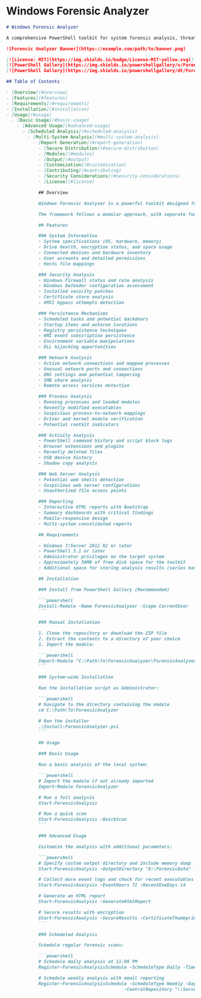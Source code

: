 # Windows Forensic Analyzer

```markdown
# Windows Forensic Analyzer

A comprehensive PowerShell toolkit for system forensic analysis, threat hunting, and security incident response on Windows systems. Automates the collection and analysis of forensic artifacts to identify potential security compromises.

![Forensic Analyzer Banner](https://example.com/path/to/banner.png)

[![License: MIT](https://img.shields.io/badge/License-MIT-yellow.svg)](https://opensource.org/licenses/MIT)
[![PowerShell Gallery](https://img.shields.io/powershellgallery/v/ForensicAnalyzer.svg)](https://www.powershellgallery.com/packages/ForensicAnalyzer)
[![PowerShell Gallery](https://img.shields.io/powershellgallery/dt/ForensicAnalyzer.svg)](https://www.powershellgallery.com/packages/ForensicAnalyzer)

## Table of Contents

- [Overview](#overview)
- [Features](#features)
- [Requirements](#requirements)
- [Installation](#installation)
- [Usage](#usage)
  - [Basic Usage](#basic-usage)
    - [Advanced Usage](#advanced-usage)
      - [Scheduled Analysis](#scheduled-analysis)
        - [Multi-System Analysis](#multi-system-analysis)
          - [Report Generation](#report-generation)
            - [Secure Distribution](#secure-distribution)
            - [Modules](#modules)
            - [Output](#output)
            - [Customization](#customization)
            - [Contributing](#contributing)
            - [Security Considerations](#security-considerations)
            - [License](#license)

            ## Overview

            Windows Forensic Analyzer is a powerful toolkit designed for security professionals, system administrators, and incident responders who need to quickly assess Windows systems for signs of compromise. The toolkit automates the collection and analysis of forensic artifacts, helping to identify suspicious activity and potential security incidents.

            The framework follows a modular approach, with separate functions for different analysis areas, allowing for flexibility in deployment and execution. Results are presented in interactive HTML reports that highlight critical findings and provide detailed information for further investigation.

            ## Features

            ### System Information
            - System specifications (OS, hardware, memory)
            - Drive health, encryption status, and space usage
            - Connected devices and hardware inventory
            - User accounts and detailed permissions
            - Hosts file mappings

            ### Security Analysis
            - Windows Firewall status and rule analysis
            - Windows Defender configuration assessment
            - Installed security patches
            - Certificate store analysis
            - AMSI bypass attempts detection

            ### Persistence Mechanisms
            - Scheduled tasks and potential backdoors
            - Startup items and autorun locations
            - Registry persistence techniques
            - WMI event subscription persistence
            - Environment variable manipulations
            - DLL hijacking opportunities

            ### Network Analysis
            - Active network connections and mapped processes
            - Unusual network ports and connections
            - DNS settings and potential tampering
            - SMB share analysis
            - Remote access services detection

            ### Process Analysis
            - Running processes and loaded modules
            - Recently modified executables
            - Suspicious process-to-network mappings
            - Driver and kernel module verification
            - Potential rootkit indicators

            ### Activity Analysis
            - PowerShell command history and script block logs
            - Browser extensions and plugins
            - Recently deleted files
            - USB device history
            - Shadow copy analysis

            ### Web Server Analysis
            - Potential web shells detection
            - Suspicious web server configurations
            - Unauthorized file access points

            ### Reporting
            - Interactive HTML reports with Bootstrap
            - Summary dashboards with critical findings
            - Mobile-responsive design
            - Multi-system consolidated reports

            ## Requirements

            - Windows 7/Server 2012 R2 or later
            - PowerShell 5.1 or later
            - Administrator privileges on the target system
            - Approximately 50MB of free disk space for the toolkit
            - Additional space for storing analysis results (varies based on system)

            ## Installation

            ### Install from PowerShell Gallery (Recommended)

            ```powershell
            Install-Module -Name ForensicAnalyzer -Scope CurrentUser
            ```

            ### Manual Installation

            1. Clone the repository or download the ZIP file
            2. Extract the contents to a directory of your choice
            3. Import the module:

            ```powershell
            Import-Module "C:\Path\To\ForensicAnalyzer\ForensicAnalyzer.psd1"
            ```

            ### System-wide Installation

            Run the installation script as Administrator:

            ```powershell
            # Navigate to the directory containing the module
            cd C:\Path\To\ForensicAnalyzer

            # Run the installer
            .\Install-ForensicAnalyzer.ps1
            ```

            ## Usage

            ### Basic Usage

            Run a basic analysis of the local system:

            ```powershell
            # Import the module if not already imported
            Import-Module ForensicAnalyzer

            # Run a full analysis
            Start-ForensicAnalysis

            # Run a quick scan
            Start-ForensicAnalysis -QuickScan
            ```

            ### Advanced Usage

            Customize the analysis with additional parameters:

            ```powershell
            # Specify custom output directory and include memory dump
            Start-ForensicAnalysis -OutputDirectory "D:\ForensicData" -IncludeMemoryDump

            # Collect more event logs and check for recent executables
            Start-ForensicAnalysis -EventHours 72 -RecentExeDays 14

            # Generate an HTML report
            Start-ForensicAnalysis -GenerateHtmlReport

            # Secure results with encryption
            Start-ForensicAnalysis -SecureResults -CertificateThumbprint "1a2b3c4d5e6f7g8h9i0j1k2l3m4n5o6p7q8r9s0t"
            ```

            ### Scheduled Analysis

            Schedule regular forensic scans:

            ```powershell
            # Schedule daily analysis at 11:00 PM
            Register-ForensicAnalysisSchedule -ScheduleType Daily -Time "23:00" -QuickScan

            # Schedule weekly analysis with email reporting
            Register-ForensicAnalysisSchedule -ScheduleType Weekly -DayOfWeek Saturday -Time "22:00" `
                                            -CentralRepository "\\Server\Share\ForensicResults" `
                                                                            -SecureReporting `
                                                                                                            -ReportRecipients "security@company.com" `
                                                                                                                                            -SMTPServer "smtp.company.com" `
                                                                                                                                                                            -SMTPCredential (Get-Credential)
                                                                                                                                                                            ```

                                                                                                                                                                            ### Multi-System Analysis

                                                                                                                                                                            Analyze multiple systems on your network:

                                                                                                                                                                            ```powershell
                                                                                                                                                                            # Define the computers to analyze
                                                                                                                                                                            $computers = @("Workstation01", "Server01", "LaptopXYZ")

                                                                                                                                                                            # Create a hashtable for results
                                                                                                                                                                            $computerData = @{}

                                                                                                                                                                            # Process each computer
                                                                                                                                                                            foreach ($computer in $computers) {
                                                                                                                                                                                    Write-Host "Analyzing $computer..."
                                                                                                                                                                                        
                                                                                                                                                                                            # Remote analysis
                                                                                                                                                                                                Invoke-Command -ComputerName $computer -ScriptBlock {
                                                                                                                                                                                                            Import-Module ForensicAnalyzer
                                                                                                                                                                                                                    Start-ForensicAnalysis -OutputDirectory "C:\ForensicData"
                                                                                                                                                                                                }
                                                                                                                                                                                                    
                                                                                                                                                                                                        # Map the remote output directory
                                                                                                                                                                                                            $computerData[$computer] = "\\$computer\C$\ForensicData"
                                                                                                                                                                            }

                                                                                                                                                                            # Generate a consolidated report
                                                                                                                                                                            New-MultiComputerForensicReport -ComputerData $computerData -OutputPath "D:\Reports\MultiSystemReport.html"
                                                                                                                                                                            ```

                                                                                                                                                                            ### Report Generation

                                                                                                                                                                            Generate rich HTML reports:

                                                                                                                                                                            ```powershell
                                                                                                                                                                            # Generate a report from previously collected data
                                                                                                                                                                            $results = Start-ForensicAnalysis

                                                                                                                                                                            # Create a single-system HTML report
                                                                                                                                                                            New-ForensicHtmlReport -Results $results -OutputPath "C:\Reports\Forensic_Report.html"

                                                                                                                                                                            # Send the report securely via email
                                                                                                                                                                            Send-SecureForensicReport -ReportPath "C:\Reports\Forensic_Report.html" `
                                                                                                                                                                                                    -Recipients "security@company.com" `
                                                                                                                                                                                                                            -SMTPServer "smtp.company.com" `
                                                                                                                                                                                                                                                    -Credential (Get-Credential) `
                                                                                                                                                                                                                                                                            -UseTLS
                                                                                                                                                                                                                                                                            ```

                                                                                                                                                                                                                                                                            ### Secure Distribution

                                                                                                                                                                                                                                                                            Encrypt and distribute reports securely:

                                                                                                                                                                                                                                                                            ```powershell
                                                                                                                                                                                                                                                                            # Encrypt a report with a certificate
                                                                                                                                                                                                                                                                            Protect-ForensicReport -ReportPath "C:\Reports\Forensic_Report.html" `
                                                                                                                                                                                                                                                                                                 -OutputPath "C:\Secure\Encrypted_Report.zip" `
                                                                                                                                                                                                                                                                                                                      -CertificateThumbprint "1a2b3c4d5e6f7g8h9i0j1k2l3m4n5o6p7q8r9s0t"

                                                                                                                                                                                                                                                                                                                      # Encrypt with a password
                                                                                                                                                                                                                                                                                                                      $securePassword = Read-Host -AsSecureString -Prompt "Enter encryption password"
                                                                                                                                                                                                                                                                                                                      Protect-ForensicReport -ReportPath "C:\Reports\Forensic_Report.html" `
                                                                                                                                                                                                                                                                                                                                           -OutputPath "C:\Secure\Encrypted_Report.zip" `
                                                                                                                                                                                                                                                                                                                                                                -Password $securePassword
                                                                                                                                                                                                                                                                                                                                                                ```

                                                                                                                                                                                                                                                                                                                                                                ## Modules

                                                                                                                                                                                                                                                                                                                                                                Windows Forensic Analyzer is organized into functional modules:

                                                                                                                                                                                                                                                                                                                                                                ### Core Module
                                                                                                                                                                                                                                                                                                                                                                - `Start-ForensicAnalysis` - Main function to initiate the analysis
                                                                                                                                                                                                                                                                                                                                                                - `Initialize-Environment` - Sets up the environment for analysis
                                                                                                                                                                                                                                                                                                                                                                - `Write-ForensicLog` - Logging function
                                                                                                                                                                                                                                                                                                                                                                - `Invoke-Cleanup` - Cleanup function
                                                                                                                                                                                                                                                                                                                                                                - `New-AnalysisReport` - Generates the text report

                                                                                                                                                                                                                                                                                                                                                                ### System Information Module
                                                                                                                                                                                                                                                                                                                                                                - `Get-SystemSpecifications` - Collects system hardware and OS information
                                                                                                                                                                                                                                                                                                                                                                - `Get-DriveHealthInfo` - Analyzes drive health and encryption status
                                                                                                                                                                                                                                                                                                                                                                - `Get-DetailedUserPermissions` - Gathers user account information
                                                                                                                                                                                                                                                                                                                                                                - `Get-ConnectedDevices` - Lists all connected hardware devices
                                                                                                                                                                                                                                                                                                                                                                - `Get-HostsFileEntries` - Examines hosts file for suspicious entries

                                                                                                                                                                                                                                                                                                                                                                ### Process Analysis Module
                                                                                                                                                                                                                                                                                                                                                                - `Get-RunningProcesses` - Collects information about running processes
                                                                                                                                                                                                                                                                                                                                                                - `Get-RunningProcessConnections` - Maps processes to network connections
                                                                                                                                                                                                                                                                                                                                                                - `Get-ServiceInformation` - Analyzes system services
                                                                                                                                                                                                                                                                                                                                                                - `Get-PowerShellHistory` - Examines PowerShell command history
                                                                                                                                                                                                                                                                                                                                                                - `Get-PowerShellLogs` - Collects PowerShell script block logs

                                                                                                                                                                                                                                                                                                                                                                ### Network Analysis Module
                                                                                                                                                                                                                                                                                                                                                                - `Get-NetworkConnections` - Gathers information about network connections
                                                                                                                                                                                                                                                                                                                                                                - `Find-UnusualPorts` - Identifies suspicious network ports
                                                                                                                                                                                                                                                                                                                                                                - `Get-NetworkUsage` - Monitors network traffic for anomalies
                                                                                                                                                                                                                                                                                                                                                                - `Get-DNSSettings` - Checks DNS configurations
                                                                                                                                                                                                                                                                                                                                                                - `Get-SMBShareAnalysis` - Analyzes shared folders

                                                                                                                                                                                                                                                                                                                                                                ### Security Configuration Module
                                                                                                                                                                                                                                                                                                                                                                - `Get-FirewallStatus` - Checks Windows Firewall configuration
                                                                                                                                                                                                                                                                                                                                                                - `Get-WindowsDefenderStatus` - Analyzes Windows Defender settings
                                                                                                                                                                                                                                                                                                                                                                - `Find-AMSIBypassAttempts` - Looks for AMSI bypass attempts
                                                                                                                                                                                                                                                                                                                                                                - `Get-SuspiciousDrivers` - Identifies unsigned or suspicious drivers
                                                                                                                                                                                                                                                                                                                                                                - `Find-UnusualCertificates` - Checks for unusual certificates

                                                                                                                                                                                                                                                                                                                                                                ### Persistence Detection Module
                                                                                                                                                                                                                                                                                                                                                                - `Get-ScheduledTaskInfo` - Collects scheduled task information
                                                                                                                                                                                                                                                                                                                                                                - `Find-SuspiciousScheduledTasks` - Identifies suspicious scheduled tasks
                                                                                                                                                                                                                                                                                                                                                                - `Get-StartupItems` - Examines system startup items
                                                                                                                                                                                                                                                                                                                                                                - `Get-RegistryPersistence` - Checks registry for persistence mechanisms
                                                                                                                                                                                                                                                                                                                                                                - `Get-WMIPersistence` - Looks for WMI persistence techniques
                                                                                                                                                                                                                                                                                                                                                                - `Get-AutorunLocations` - Examines all autorun locations

                                                                                                                                                                                                                                                                                                                                                                ### Malware Detection Module
                                                                                                                                                                                                                                                                                                                                                                - `Find-PotentialWebShells` - Searches for web shells
                                                                                                                                                                                                                                                                                                                                                                - `Get-RootKitIndicators` - Looks for signs of rootkits
                                                                                                                                                                                                                                                                                                                                                                - `Get-BrowserExtensions` - Analyzes browser extensions for suspicious behavior
                                                                                                                                                                                                                                                                                                                                                                - `Get-RecentlyDeletedFiles` - Examines recently deleted files

                                                                                                                                                                                                                                                                                                                                                                ### Reporting Module
                                                                                                                                                                                                                                                                                                                                                                - `New-ForensicHtmlReport` - Generates HTML report for a single system
                                                                                                                                                                                                                                                                                                                                                                - `New-MultiComputerForensicReport` - Creates consolidated multi-system reports

                                                                                                                                                                                                                                                                                                                                                                ### Scheduling and Distribution Module
                                                                                                                                                                                                                                                                                                                                                                - `Register-ForensicAnalysisSchedule` - Sets up scheduled analysis
                                                                                                                                                                                                                                                                                                                                                                - `Protect-ForensicReport` - Encrypts reports for secure storage
                                                                                                                                                                                                                                                                                                                                                                - `Send-SecureForensicReport` - Securely distributes reports

                                                                                                                                                                                                                                                                                                                                                                ## Output

                                                                                                                                                                                                                                                                                                                                                                By default, analysis results are stored in `C:\ForensicData` (or the specified output directory) with the following structure:

                                                                                                                                                                                                                                                                                                                                                                ```
                                                                                                                                                                                                                                                                                                                                                                ForensicData/
                                                                                                                                                                                                                                                                                                                                                                ├── ForensicAnalysisReport_[timestamp].txt     # Main text report with findings
                                                                                                                                                                                                                                                                                                                                                                ├── ForensicAnalysis_[timestamp].log           # Log file with analysis details
                                                                                                                                                                                                                                                                                                                                                                ├── ForensicReport_[timestamp].html            # HTML report (if generated)
                                                                                                                                                                                                                                                                                                                                                                ├── Processes_[timestamp].csv                  # Process information
                                                                                                                                                                                                                                                                                                                                                                ├── NetworkConnections_[timestamp].csv         # Network connection data
                                                                                                                                                                                                                                                                                                                                                                ├── ScheduledTasks_[timestamp].csv             # Scheduled tasks information
                                                                                                                                                                                                                                                                                                                                                                ├── WindowsDefender_[timestamp].csv            # Windows Defender status
                                                                                                                                                                                                                                                                                                                                                                ├── ...                                        # Other data files
                                                                                                                                                                                                                                                                                                                                                                └── EncryptedReport_[timestamp].zip            # Encrypted report (if enabled)
                                                                                                                                                                                                                                                                                                                                                                ```

                                                                                                                                                                                                                                                                                                                                                                ## Customization

                                                                                                                                                                                                                                                                                                                                                                ### Template Customization

                                                                                                                                                                                                                                                                                                                                                                The HTML reports use templates located in the `Templates` directory. You can customize these templates to match your organization's branding:

                                                                                                                                                                                                                                                                                                                                                                ```
                                                                                                                                                                                                                                                                                                                                                                Templates/
                                                                                                                                                                                                                                                                                                                                                                ├── css/
                                                                                                                                                                                                                                                                                                                                                                │   └── forensic-report.css          # Custom CSS styling
                                                                                                                                                                                                                                                                                                                                                                ├── js/
                                                                                                                                                                                                                                                                                                                                                                │   └── forensic-report.js           # JavaScript functionality
                                                                                                                                                                                                                                                                                                                                                                ├── single-device-template.html      # Template for single device reports
                                                                                                                                                                                                                                                                                                                                                                └── multi-device-template.html       # Template for multi-device reports
                                                                                                                                                                                                                                                                                                                                                                ```

                                                                                                                                                                                                                                                                                                                                                                ### Detection Rules

                                                                                                                                                                                                                                                                                                                                                                The analysis functions use detection rules that can be customized in the individual module files. For example, to add additional suspicious PowerShell patterns:

                                                                                                                                                                                                                                                                                                                                                                ```powershell
                                                                                                                                                                                                                                                                                                                                                                # In Get-PowerShellLogs.psm1
                                                                                                                                                                                                                                                                                                                                                                $suspiciousPatterns = @(
                                                                                                                                                                                                                                                                                                                                                                        'downloadstring',
                                                                                                                                                                                                                                                                                                                                                                            'invoke-expression',
                                                                                                                                                                                                                                                                                                                                                                                'iex ',
                                                                                                                                                                                                                                                                                                                                                                                    '-enc',
                                                                                                                                                                                                                                                                                                                                                                                        # Add your custom patterns here
                                                                                                                                                                                                                                                                                                                                                                                            'your-custom-pattern',
                                                                                                                                                                                                                                                                                                                                                                                                'another-pattern'
                                                                                                                                                                                                                                                                                                                                                                )
                                                                                                                                                                                                                                                                                                                                                                ```

                                                                                                                                                                                                                                                                                                                                                                ## Contributing

                                                                                                                                                                                                                                                                                                                                                                Contributions to Windows Forensic Analyzer are welcome! To contribute:

                                                                                                                                                                                                                                                                                                                                                                1. Fork the repository
                                                                                                                                                                                                                                                                                                                                                                2. Create a feature branch (`git checkout -b feature/amazing-feature`)
                                                                                                                                                                                                                                                                                                                                                                3. Make your changes
                                                                                                                                                                                                                                                                                                                                                                4. Run tests (if available)
                                                                                                                                                                                                                                                                                                                                                                5. Commit your changes (`git commit -m 'Add amazing feature'`)
                                                                                                                                                                                                                                                                                                                                                                6. Push to the branch (`git push origin feature/amazing-feature`)
                                                                                                                                                                                                                                                                                                                                                                7. Open a Pull Request

                                                                                                                                                                                                                                                                                                                                                                Please ensure your code follows the project's style guidelines and includes appropriate documentation.

                                                                                                                                                                                                                                                                                                                                                                ## Security Considerations

                                                                                                                                                                                                                                                                                                                                                                - This tool requires administrator privileges to collect comprehensive forensic data
                                                                                                                                                                                                                                                                                                                                                                - Data collected may contain sensitive information about the system configuration
                                                                                                                                                                                                                                                                                                                                                                - When emailing reports, always use encryption to protect sensitive data
                                                                                                                                                                                                                                                                                                                                                                - Consider legal and privacy implications before deploying in a corporate environment
 - Ensure you have proper authorization before analyzing systems

## License
This project is licensed under the MIT License - see the LICENSE file for details.

**Disclaimer:** This tool is intended for legitimate security testing, forensic investigation, and system administration with proper authorization. Use of this tool on systems without explicit permission may violate computer crime laws.

The authors and contributors are not responsible for any misuse of this software or for any damage it might cause to systems or data.